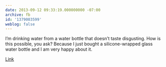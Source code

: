 ```yaml
---
date: 2013-09-12 09:33:19.000000000 -07:00
archive: fb
id: '1379003599'
weblog: false
---
```


I’m drinking water from a water bottle that doesn’t taste disgusting. How is this possible, you ask? Because I just bought a silicone-wrapped glass water bottle and I am very happy about it.

[Link](http://www.amazon.com/Lifefactory-16-Ounce-Beverage-Bottle-Graphite/dp/B004C3R4BO)
